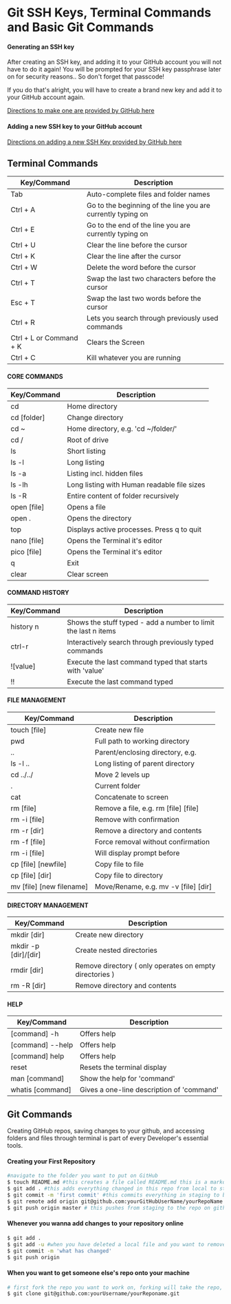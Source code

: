 # Git SSH Keys, Terminal Commands and Basic Git Commands

#### Generating an SSH key
After creating an SSH key, and adding it to your GitHub account you will not have to do it again! You will be prompted for your SSH key passphrase later on for security reasons.. So don't forget that passcode!

If you do that's alright, you will have to create a brand new key and add it to your GitHub account again. 

[Directions to make one are provided by GitHub here](https://help.github.com/articles/generating-a-new-ssh-key-and-adding-it-to-the-ssh-agent/)


#### Adding a new SSH key to your GitHub account
[Directions on adding a new SSH Key provided by GitHub here](https://help.github.com/articles/adding-a-new-ssh-key-to-your-github-account/)


## Terminal Commands

| Key/Command | Description |
------------ | -------------
| Tab | Auto-complete files and folder names |
| Ctrl + A | Go to the beginning of the line you are currently typing on |
| Ctrl + E | Go to the end of the line you are currently typing on |
| Ctrl + U | Clear the line before the cursor |
| Ctrl + K | Clear the line after the cursor |
| Ctrl + W | Delete the word before the cursor |
| Ctrl + T | Swap the last two characters before the cursor |
| Esc + T | Swap the last two words before the cursor |
| Ctrl + R | Lets you search through previously used commands |
| Ctrl + L or Command + K | Clears the Screen |
| Ctrl + C | Kill whatever you are running |


#### CORE COMMANDS

| Key/Command | Description |
------------ | -------------
| cd | Home directory |
| cd [folder] | Change directory |
| cd ~ | Home directory, e.g. 'cd ~/folder/' |
| cd / | Root of drive |
| ls | Short listing |
| ls -l | Long listing |
| ls -a | Listing incl. hidden files |
| ls -lh | Long listing with Human readable file sizes |
| ls -R | Entire content of folder recursively |
| open [file] | Opens a file |
| open . | Opens the directory |
| top | Displays active processes. Press q to quit |
| nano [file] | Opens the Terminal it's editor |
| pico	[file] | Opens the Terminal it's editor |
| q | Exit |
| clear | Clear screen |


#### COMMAND HISTORY
| Key/Command | Description |
------------ | -------------
| history n | Shows the stuff typed - add a number to limit the last n items |
| ctrl-r | Interactively search through previously typed commands |
| ![value] | Execute the last command typed that starts with 'value' |
| !! | Execute the last command typed |


#### FILE MANAGEMENT
| Key/Command | Description |
------------ | -------------
| touch [file] | Create new file |
| pwd | Full path to working directory |
| .. | Parent/enclosing directory, e.g. |
| ls -l .. | Long listing of parent directory |
| cd ../../ | Move 2 levels up |
| . | Current folder |
| cat | Concatenate to screen |
| rm [file] | Remove a file, e.g. rm [file] [file] |
| rm -i [file] | Remove with confirmation |
| rm -r [dir] | Remove a directory and contents |
| rm -f [file] | Force removal without confirmation |
| rm -i [file] | Will display prompt before |
| cp [file] [newfile] | Copy file to file |
| cp [file] [dir] | Copy file to directory |
| mv [file] [new filename] | Move/Rename, e.g. mv -v [file] [dir] |


#### DIRECTORY MANAGEMENT
| Key/Command | Description |
------------ | -------------
| mkdir [dir] | Create new directory |
| mkdir -p [dir]/[dir] | Create nested directories |
| rmdir [dir] | Remove directory ( only operates on empty directories ) |
| rm -R [dir] | Remove directory and contents |

#### HELP
| Key/Command | Description |
------------ | -------------
| [command] -h | Offers help |
| [command] --help | Offers help |
| [command] help | Offers help |
| reset | Resets the terminal display |
| man [command] | Show the help for 'command' |
| whatis [command] | Gives a one-line description of 'command' |



## Git Commands
Creating GitHub repos, saving changes to your github, and accessing folders and files through terminal is part of every Developer's essential tools. 

#### Creating your First Repository 

```sh
#navigate to the folder you want to put on GitHub
$ touch README.md #this creates a file called README.md this is a markdown file. Developers use this for a place to put instructions, a description about the project you can scroll to the top of this page, hit raw and see exactly how I wrote this MarkDown file
$ git add . #this adds everything changed in this repo from local to staging
$ git commit -m 'first commit' #this commits everything in staging to be ready to be pushed into GitHub it's important to include a -m (message) with this commit because it's for you and future developers to understand what happened during this commit. What changes happened at this point in time
$ git remote add origin git@github.com:yourGitHubUserName/yourRepoName.git #this links your github repo to your local folder on your machine. 
$ git push origin master # this pushes from staging to the repo on github
```
#### Whenever you wanna add changes to your repository online

```sh
$ git add . 
$ git add -u #when you have deleted a local file and you want to remove from your repository 
$ git commit -m 'what has changed'
$ git push origin
```

#### When you want to get someone else's repo onto your machine

```sh
# first fork the repo you want to work on, forking will take the repo, and make an exact copy onto your personal GitHub account
$ git clone git@github.com:yourUsername/yourReponame.git
```